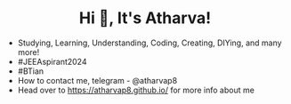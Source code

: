 <h1 align="center">Hi 👋, It's Atharva!</h1>

 - Studying, Learning, Understanding, Coding, Creating, DIYing, and many more!
 - #JEEAspirant2024
 - #BTian
 - How to contact me, telegram - @atharvap8
 - Head over to https://atharvap8.github.io/ for more info about me
